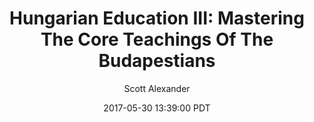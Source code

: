 ---
layout: podcast
title: "Hungarian Education III: Mastering The Core Teachings Of The Budapestians"
author: Scott Alexander
description: https://slatestarcodex.com/2017/05/30/hungarian-education-iii-mastering-the-core-teachings-of-the-budapestians/
date: 2017-05-30 13:39:00 PDT
length: 3205693
duration: 801
guid: hungarian-education-iii-mastering-the-core-teachings-of-the-budapestians
---